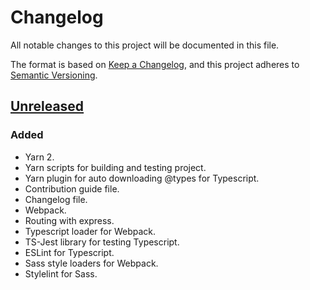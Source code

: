 # Changelog

All notable changes to this project will be documented in this file.

The format is based on [Keep a Changelog](https://keepachangelog.com/en/1.0.0/),
and this project adheres to [Semantic Versioning](https://semver.org/spec/v2.0.0.html).

## [Unreleased]

### Added

- Yarn 2.
- Yarn scripts for building and testing project.
- Yarn plugin for auto downloading @types for Typescript.
- Contribution guide file.
- Changelog file.
- Webpack.
- Routing with express.
- Typescript loader for Webpack.
- TS-Jest library for testing Typescript.
- ESLint for Typescript.
- Sass style loaders for Webpack.
- Stylelint for Sass.

[unreleased]: https://github.com/Mrozelek/bitcoin-stock-exchange/compare/v0.1.0...HEAD